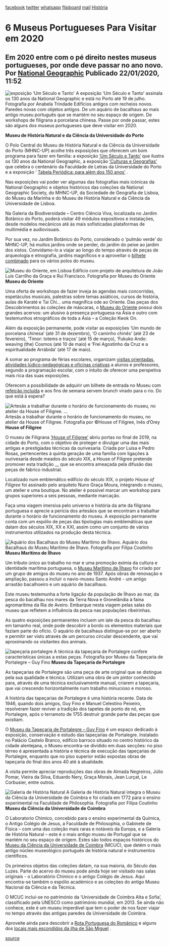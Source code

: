 [facebook](https://www.facebook.com/sharer/sharer.php?u=https%3A%2F%2Fwww.natgeo.pt%2Fhistoria%2F2020%2F01%2F6-museus-portugueses-para-visitar-em-2020) [twitter](https://twitter.com/share?url=https%3A%2F%2Fwww.natgeo.pt%2Fhistoria%2F2020%2F01%2F6-museus-portugueses-para-visitar-em-2020&via=natgeo&text=6%20Museus%20Portugueses%20Para%20Visitar%20em%202020) [whatsapp](https://web.whatsapp.com/send?text=https%3A%2F%2Fwww.natgeo.pt%2Fhistoria%2F2020%2F01%2F6-museus-portugueses-para-visitar-em-2020) [flipboard](https://share.flipboard.com/bookmarklet/popout?v=2&title=6%20Museus%20Portugueses%20Para%20Visitar%20em%202020&url=https%3A%2F%2Fwww.natgeo.pt%2Fhistoria%2F2020%2F01%2F6-museus-portugueses-para-visitar-em-2020) [mail](mailto:?subject=NatGeo&body=https%3A%2F%2Fwww.natgeo.pt%2Fhistoria%2F2020%2F01%2F6-museus-portugueses-para-visitar-em-2020%20-%206%20Museus%20Portugueses%20Para%20Visitar%20em%202020) [História](https://www.natgeo.pt/historia) 
# 6 Museus Portugueses Para Visitar em 2020 
## Em 2020 entre com o pé direito nestes museus portugueses, por onde deve passar no ano novo. Por [National Geographic](https://www.natgeo.pt/autor/national-geographic) Publicado 22/01/2020, 11:52 
![exposição ‘Um Século e Tanto'](img/files_styles_image_00_public_ng_mhncup_10_large.jpg)
A exposição ‘Um Século e Tanto’ assinala os 130 anos da National Geographic e está no Porto até 19 de julho. Fotografia por Anabela Trindade Edifícios antigos com recheios novos. Paredes novas com objetos antigos. De um aquário de bacalhaus ao mais antigo museu português que se mantém no seu espaço de origem. De workshops de filigrana a porcelana chinesa. Passe por onde passar, estes são alguns dos museus portugueses que deve visitar em 2020. 

**Museu de História Natural e da Ciência da Universidade do Porto** 

O Polo Central do Museu de História Natural e da Ciência da Universidade do Porto (MHNC-UP) acolhe três exposições que oferecem um bom programa para fazer em família: a exposição [‘Um Século e Tanto’](https://www.natgeo.pt/130-anos) que ilustra os 130 anos da National Geographic, a exposição [‘Culturas e Geografias’](https://mhnc.up.pt/culturas-e-geografias/) que celebra o centenário da Faculdade de Letras da Universidade do Porto e a exposição ‘ [Tabela Periódica: para além dos 150 anos’](https://mhnc.up.pt/exposicao-tabela-periodica-para-alem-dos-150-anos/) . 

Nas exposições vai poder ver algumas das fotografias mais icónicas da National Geographic e objetos históricos das coleções da National Geographic Society, do MHNC-UP, da Sociedade de Geografia de Lisboa, do Museu da Marinha e do Museu de História Natural e da Ciência da Universidade de Lisboa. 

Na Galeria da Biodiversidade – Centro Ciência Viva, localizada no Jardim Botânico do Porto, poderá visitar 49 módulos expositivos e instalações, desde modelos mecânicos até às mais sofisticadas plataformas de multimédia e audiovisuais. 

Por sua vez, no Jardim Botânico do Porto, considerado o ‘pulmão verde’ do MHNC-UP, há muitos jardins onde se perder, do jardim do peixe ao jardim dos xistos. Convidamo-lo a viajar ao longo do tempo através de peças de arqueologia e etnografia, jardins magníficos e a aproveitar o [bilhete combinado](https://mhnc.up.pt/precario-visitas-combinadas-a-exposicoes/) para os vários polos do museu. 

![Museu do Oriente, em Lisboa](img/files_styles_image_00_public_funda_c_a_ao_oriente.jpg)
Edifício com projeto de arquitetura de João Luís Carrilho da Graça e Rui Francisco. Fotografia por Museu do Oriente **Museu do Oriente** 

Uma oferta de workshops de fazer inveja às agendas mais concorridas, espetáculos musicais, palestras sobre temas asiáticos, cursos de história, aulas de Karaté e Tai Chi… uma magnífica ode ao Oriente. Das peças dos Descobrimentos às coleções de máscaras, o [Museu do Oriente](http://www.museudooriente.pt/) possui dois grandes acervos: um alusivo à presença portuguesa na Ásia e outro com testemunhos etnográficos de toda a Ásia – a Coleção Kwok On. 

Além da exposição permanente, pode visitar as exposições ‘Um mundo de porcelana chinesa’ (até 31 de dezembro), ‘O caminho chinês’ (até 23 de fevereiro), ‘Timor: totems e traços’ (até 15 de março), ‘Fukuko Ando: weaving (the) Cosmos (até 10 de maio) e ‘Frei Agostinho da Cruz e a espiritualidade Arrábida’ (até 17 de maio). 

A somar ao programa de férias escolares, organizam [visitas orientadas, atividades lúdico-pedagógicas e oficinas criativas](http://www.museudooriente.pt/3733/programacao-escolar-2019-%7C-2020.htm#.XiccCWieSAs) a alunos e professores, segundo a programação escolar, com o intuito de oferecer uma perspetiva mais rica das suas exposições. 

Oferecem a possibilidade de adquirir um bilhete de entrada no Museu com [refeição incluída](http://www.museudooriente.pt/2512/visita-com-refeicao-incluida.htm#.Xice-WieSAs) e aos fins de semana servem brunch virado para o rio. Do que está à espera? 

![Artesãs a trabalhar durante o horário de funcionamento do museu, no atelier da House of Filigree. ...](img/files_styles_image_00_public_house_of_filigree.jpeg)
Artesãs a trabalhar durante o horário de funcionamento do museu, no atelier da House of Filigree. Fotografia por ©House of Filigree, Inês d’Orey **House of Filigree** 

O museu de Filigrana [‘House of Filigree’](https://houseoffiligree.pt/) abriu portas no final de 2019, na cidade do Porto, com o objetivo de proteger e divulgar uma das mais antigas e prestigiadas técnicas da ourivesaria. Criada por Luísa e Pedro Rosas, pertencentes à quinta geração de uma família com ligações à ourivesaria desde meados do século XIX, a House of Filigree pretende promover esta tradição __ que se encontra ameaçada pela difusão das peças de fabrico industrial. 

Localizado num emblemático edifício do século XIX, o projeto _House of Filigree_ foi assinado pelo arquiteto Nuno Graça Moura, integrando o museu, um atelier e uma boutique. No atelier é possível marcar um workshop para grupos superiores a seis pessoas, mediante marcação. 

Faça uma viagem imersiva pelo universo e história da arte da filigrana portuguesa e aprecie a perícia dos artesãos que se encontram a trabalhar durante o horário de funcionamento do museu. A exposição permanente conta com um espólio de peças das tipologias mais emblemáticas que datam dos séculos XIX, XX e XXI, assim como um conjunto de vários instrumentos utilizados na produção desta técnica. 

![Aquário dos Bacalhaus do Museu Marítimo de Ílhavo.](img/files_styles_image_00_public_dsc_01.jpg)
Aquário dos Bacalhaus do Museu Marítimo de Ílhavo. Fotografia por Filipa Coutinho **Museu Marítimo de Ílhavo** 

Um tributo único ao trabalho no mar e uma promoção exímia da cultura e identidade marítima portuguesa, o [Museu Marítimo de Ílhavo](https://museumaritimo.cm-ilhavo.pt/) foi criado por um grupo de amigos do museu no ano de 1937. Após obras de renovação e ampliação, passou a incluir o navio-museu Santo André - um antigo arrastão bacalhoeiro e um aquário de bacalhaus. 

Este museu testemunha a forte ligação da população de Ílhavo ao mar, da pesca do bacalhau nos mares da Terra Nova e Gronelândia à faina agromarítima da Ria de Aveiro. Embarque nesta viagem pelas salas do museu que refletem a influência da pesca nas populações ribeirinhas. 

As quatro exposições permanentes incluem um iate da pesca do bacalhau em tamanho real, onde pode descobrir a bordo os elementos materiais que faziam parte do ofício. O aquário de bacalhaus distingue-se por ser aberto e permitir ser visto através de um percurso circular descendente, que vai aproximando os visitantes dos animais. 

![tapeçaria portalegre](img/files_styles_image_00_public_tapecaria_portalegre.jpg)
A técnica da tapeçaria de Portalegre confere características únicas a estas peças. Fotografia por Museu da Tapeçaria de Portalegre – Guy Fino **Museu da Tapeçaria de Portalegre** 

As tapeçarias de Portalegre são uma peça de arte original que se distingue pela sua qualidade e técnica. Utilizam uma obra de um pintor conhecido para, através de uma técnica exclusivamente manual, criarem a tapeçaria, que vai crescendo horizontalmente num trabalho minucioso e moroso. 

A história das tapeçarias de Portalegre é uma história recente. Data de 1946, quando dois amigos, Guy Fino e Manuel Celestino Peixeiro, resolveram fazer reviver a tradição dos tapetes de ponto de nó, em Portalegre, após o terramoto de 1755 destruir grande parte das peças que existiam. 

O [Museu da Tapeçaria de Portalegre – Guy Fino](http://www.cm-portalegre.pt/pt/atividade-municipal/cultura/museus) é um espaço dedicado à exposição, conservação e estudo das tapeçarias de Portalegre. Instalado no Palácio Castelo Branco, edifício barroco situado no centro histórico da cidade alentejana, o Museu encontra-se dividido em duas secções: no piso térreo é apresentada a história e técnica de execução das tapeçarias de Portalegre, enquanto que no piso superior estão expostas obras de tapeçaria do final dos anos 40 até à atualidade. 

A visita permite apreciar reproduções das obras de Almada Negreiros, Júlio Pomar, Vieira da Silva, Eduardo Nery, Graça Morais, Jean Lurçat, Le Corbusier, entre outros. 

![Galeria de História Natural](img/files_styles_image_00_public_dsc_0.jpg)
A Galeria de História Natural integra o Museu da Ciência da Universidade de Coimbra e foi criada em 1772 para o ensino experimental na Faculdade de Philosophia. Fotografia por Filipa Coutinho **Museu da Ciência da Universidade de Coimbra** 

O Laboratorio Chimico, concebido para o ensino experimental da Química, o Antigo Colégio de Jesus, a Faculdade de Philosophia, o Gabinete de Física – com uma das coleção mais raras e notáveis da Europa, e a Galeria de História Natural – este é o mais antigo museu de Portugal que se mantém no seu espaço de origem. Estes são todos espaços históricos do [Museu da Ciência da Universidade de Coimbra](http://www.museudaciencia.org/) (MCUC), que detém o mais antigo núcleo museológico português de história natural e instrumentos científicos. 

Os primeiros objetos das coleções datam, na sua maioria, do Século das Luzes. Parte do acervo do museu pode ainda hoje ser visitado nas salas originais - o Laboratório Chimico e o antigo Colégio de Jesus. Aqui encontra-se também o espólio académico e as coleções do antigo Museu Nacional da Ciência e da Técnica. 

O MCUC inclui-se no património da ‘Universidade de Coimbra Alta e Sofia’, classificado pela UNESCO como património mundial, em 2013. Se ainda não conhece, este é um museu imperdível que tem o poder de nos fazer viajar no tempo através das antigas paredes da Universidade de Coimbra. 

Aproveite ainda para descobrir a [Rota Portuguesa do Românico](https://www.natgeo.pt/historia/2019/04/arquitetura-arte-e-historia-rota-do-romanico-em-portugal) e alguns dos [locais mais escondidos da ilha de São Miguel](https://www.natgeo.pt/viagem-e-aventuras/2019/06/descoberta-da-ilha-de-sao-miguel-acores) . 



[source](https://www.natgeo.pt/historia/2020/01/6-museus-portugueses-para-visitar-em-2020)